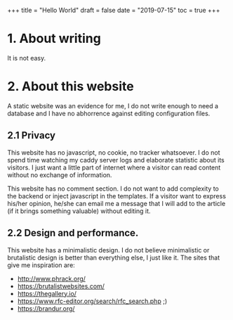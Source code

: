 +++
title = "Hello World"
draft = false
date = "2019-07-15"
toc = true
+++

# 1. About writing

It is not easy.

# 2. About this website

A static website was an evidence for me, I do not write enough to need a
database and I have no abhorrence against editing configuration files.

## 2.1 Privacy

This website has no javascript, no cookie, no tracker whatsoever. I do
not spend time watching my caddy server logs and elaborate statistic
about its visitors. I just want a little part of internet where a
visitor can read content without no exchange of information.

This website has no comment section. I do not want to add complexity to
the backend or inject javascript in the templates. If a visitor want to
express his/her opinion, he/she can email me a message that I will add
to the article (if it brings something valuable) without editing it.

## 2.2 Design and performance.

This website has a minimalistic design. I do not believe minimalistic or
brutalistic design is better than everything else, I just like it. The
sites that give me inspiration are:

- http://www.phrack.org/
- https://brutalistwebsites.com/
- https://thegallery.io/
- https://www.rfc-editor.org/search/rfc_search.php ;)
- https://brandur.org/
